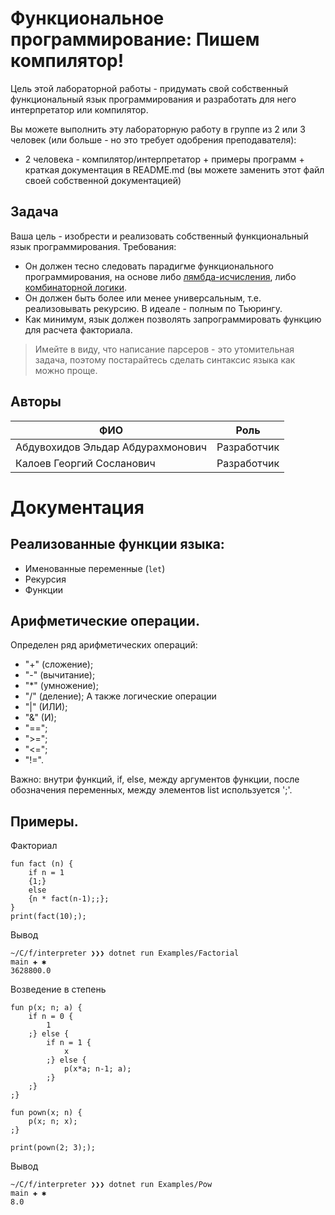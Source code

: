 # Функциональное программирование: Пишем компилятор!

Цель этой лабораторной работы - придумать свой собственный функциональный язык программирования и разработать для него интерпретатор или компилятор.

Вы можете выполнить эту лабораторную работу в группе из 2 или 3 человек (или больше - но это требует одобрения преподавателя):

* 2 человека - компилятор/интерпретатор + примеры программ + краткая документация в README.md (вы можете заменить этот файл своей собственной документацией)

## Задача

Ваша цель - изобрести и реализовать собственный функциональный язык программирования. Требования:

* Он должен тесно следовать парадигме функционального программирования, на основе либо [лямбда-исчисления](https://en.wikipedia.org/wiki/Lambda_calculus), либо [комбинаторной логики](https://en.wikipedia.org/wiki/Combinatory_logic).
* Он должен быть более или менее универсальным, т.е. реализовывать рекурсию. В идеале - полным по Тьюрингу.
* Как минимум, язык должен позволять запрограммировать функцию для расчета факториала.

> Имейте в виду, что написание парсеров - это утомительная задача, поэтому постарайтесь сделать синтаксис языка как можно проще.

## Авторы

| ФИО | Роль |
|-------------|-------------|
| Абдувохидов Эльдар Абдурахмонович | Разработчик |
| Калоев Георгий Сосланович | Разработчик |

# Документация
## Реализованные функции языка:

*  Именованные переменные (`let`)
*  Рекурсия
*  Функции

## Арифметические операции.
Определен ряд арифметических операций:
- "+" (сложение);
- "-" (вычитание);
- "*" (умножение);
- "/" (деление);
А также логические операции 
- "|" (ИЛИ);
- "&" (И);
- "==";
- ">=";
- "<=";
- "!=".

Важно: внутри функций, if, else, между аргументов функции, после обозначения переменных, между элементов list используется ';'.

## Примеры.

Факториал
```
fun fact (n) {
    if n = 1 
    {1;}
    else 
    {n * fact(n-1);;};
}
print(fact(10););
```
Вывод
```
~/C/f/interpreter ❯❯❯ dotnet run Examples/Factorial                                                       main ✚ ✱
3628800.0
```

Возведение в степень
```
fun p(x; n; a) {
    if n = 0 {
        1
    ;} else {
        if n = 1 {
            x
        ;} else {
            p(x*a; n-1; a);
        ;}
    ;}
;}

fun pown(x; n) {
    p(x; n; x);
;}

print(pown(2; 3););
```
Вывод
```
~/C/f/interpreter ❯❯❯ dotnet run Examples/Pow                                                             main ✚ ✱
8.0
```
